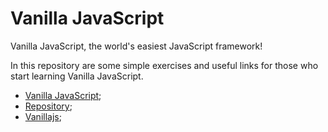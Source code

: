 # Vanilla JavaScript

Vanilla JavaScript, the world's easiest JavaScript framework!

In this repository are some simple exercises and useful links for those who start learning Vanilla JavaScript.

- [Vanilla JavaScript](https://201flaviosilva-labs.github.io/Vanilla-JavaScript/);
- [Repository](https://github.com/201flaviosilva-labs/Vanilla-JavaScript);
- [Vanillajs](http://vanilla-js.com/);
